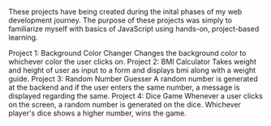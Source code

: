 These projects have being created during the inital phases of my web development journey.
The purpose of these projects was simply to familiarize myself with basics of JavaScript using hands-on, project-based learning.

Project 1: Background Color Changer
            Changes the background color to whichever color the user clicks on.
Project 2: BMI Calculator
            Takes weight and height of user as input to a form and displays bmi along with a weight guide.
Project 3: Random Number Guesser
            A random number is generated at the backend and if the user enters the same number, a message is displayed regarding the same.
Project 4: Dice Game
            Whenever a user clicks on the screen, a random number is generated on the dice. Whichever player's dice shows a higher number, wins the game.

